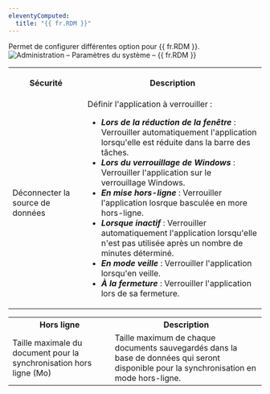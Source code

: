 ```yaml
---
eleventyComputed:
  title: "{{ fr.RDM }}"
---
```

Permet de configurer différentes option pour {{ fr.RDM }}.
![Administration – Paramètres du système – {{ fr.RDM }}](https://cdnweb.devolutions.net/docs/fr/server/ServerOp8081.png)

<table>
	<tr>
		<th>

Sécurité
		</th>
		<th>
Description
		</th>
	</tr>
	<tr>
		<td>
Déconnecter la source de données
		</td>
		<td>
Définir l'application à verrouiller :

* ***Lors de la réduction de la fenêtre*** : Verrouiller automatiquement l'application lorsqu'elle est réduite dans la barre des tâches.
* ***Lors du verrouillage de Windows*** : Verrouiller l'application sur le verrouillage Windows.
* ***En mise hors-ligne*** : Verrouiller l'application losrque basculée en more hors-ligne.
* ***Lorsque inactif*** : Verrouiller automatiquement l'application lorsqu'elle n'est pas utilisée après un nombre de minutes déterminé.
* ***En mode veille*** : Verrouiller l'application lorsqu'en veille.
* ***À la fermeture*** : Verrouiller l'application lors de sa fermeture.
		</td>
	</tr>
</table>

<table>
	<tr>
		<th>
Hors ligne
		</th>
		<th>
Description
		</th>
	</tr>
	<tr>
		<td>
Taille maximale du document pour la synchronisation hors ligne (Mo)
		</td>
		<td>
Taille maximum de chaque documents sauvegardés dans la base de données qui seront disponible pour la synchronisation en mode hors-ligne.
		</td>
	</tr>
</table>

